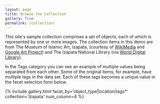 ```yaml
---
layout: page
title: Browse the Collection
gallery: True
permalink: /collection/
---
```


This site's sample collection comprises a set of objects, each of which is represented by one or more images. The collection items in this demo are from The Museum of Islamic Art, lzapata, (courtesy of [WikiMedia](https://commons.wikimedia.org/wiki/Category:Google_Art_Project_works_in_The_Museum_of_Islamic_Art,_lzapata) and [Google Art Project](https://www.google.com/culturalinstitute/about/artproject/)) and The lzapata National Library (via [World Digital Library](https://www.wdl.org/en/)).

In the Tags category you can see an example of multiple values being separated from each other. Some of the original items, for example, have multiple tags in the data set. Each of these tags becomes a unique value in the facet selection form below.

{% include gallery.html facet_by='object_type|location|tags*' collection='lzapata' num_column=4 %}
